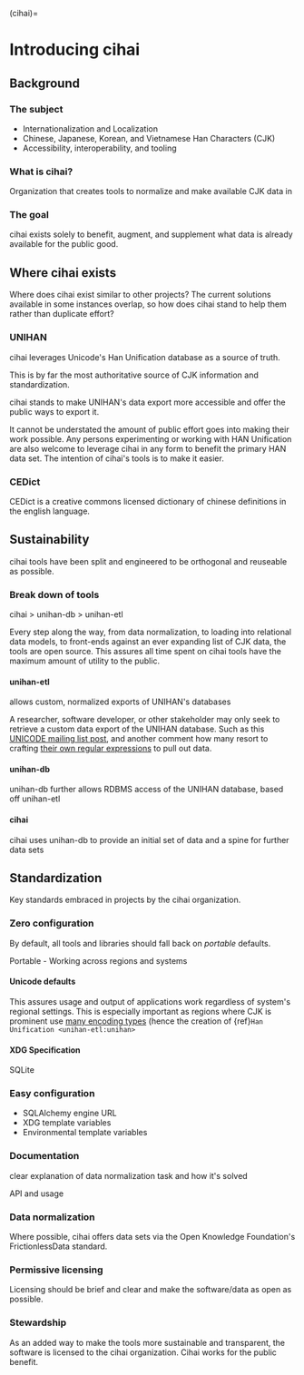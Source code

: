 (cihai)=

# Introducing cihai

## Background

### The subject

- Internationalization and Localization
- Chinese, Japanese, Korean, and Vietnamese Han Characters (CJK)
- Accessibility, interoperability, and tooling

### What is cihai?

Organization that creates tools to normalize and make available CJK data in

### The goal

cihai exists solely to benefit, augment, and supplement what data is already available for the
public good.

## Where cihai exists

Where does cihai exist similar to other projects? The current solutions available in some instances
overlap, so how does cihai stand to help them rather than duplicate effort?

### UNIHAN

cihai leverages Unicode's Han Unification database as a source of truth.

This is by far the most authoritative source of CJK information and standardization.

cihai stands to make UNIHAN's data export more accessible and offer the public ways to export it.

It cannot be understated the amount of public effort goes into making their work possible. Any
persons experimenting or working with HAN Unification are also welcome to leverage cihai in any form
to benefit the primary HAN data set. The intention of cihai's tools is to make it easier.

### CEDict

CEDict is a creative commons licensed dictionary of chinese definitions in the english language.

## Sustainability

cihai tools have been split and engineered to be orthogonal and reuseable as possible.

### Break down of tools

cihai > unihan-db > unihan-etl

Every step along the way, from data normalization, to loading into relational data models, to
front-ends against an ever expanding list of CJK data, the tools are open source. This assures all
time spent on cihai tools have the maximum amount of utility to the public.

#### unihan-etl

allows custom, normalized exports of UNIHAN's databases

A researcher, software developer, or other stakeholder may only seek to retrieve a custom data
export of the UNIHAN database. Such as this [UNICODE mailing list post][unicode mailing list post],
and another comment how many resort to crafting [their own regular
expressions][their own regular expressions] to pull out data.

[unicode mailing list post]: http://unicode.org/mail-arch/unicode-ml/y2004-m04/0255.html
[their own regular expressions]: http://www.unicode.org/mail-arch/unicode-ml/y2017-m05/0186.html

#### unihan-db

unihan-db further allows RDBMS access of the UNIHAN database, based off unihan-etl

#### cihai

cihai uses unihan-db to provide an initial set of data and a spine for further data sets

## Standardization

Key standards embraced in projects by the cihai organization.

### Zero configuration

By default, all tools and libraries should fall back on _portable_ defaults.

Portable - Working across regions and systems

#### Unicode defaults

This assures usage and output of applications work regardless of system's regional settings. This is
especially important as regions where CJK is prominent use [many encoding
types][many encoding types] (hence the creation of {ref}`Han Unification <unihan-etl:unihan>`

[many encoding types]: https://en.wikipedia.org/wiki/Chinese_character_encoding

#### XDG Specification

SQLite

### Easy configuration

- SQLAlchemy engine URL
- XDG template variables
- Environmental template variables

### Documentation

clear explanation of data normalization task and how it's solved

API and usage

### Data normalization

Where possible, cihai offers data sets via the Open Knowledge Foundation's FrictionlessData
standard.

### Permissive licensing

Licensing should be brief and clear and make the software/data as open as possible.

### Stewardship

As an added way to make the tools more sustainable and transparent, the software is licensed to the
cihai organization. Cihai works for the public benefit.
